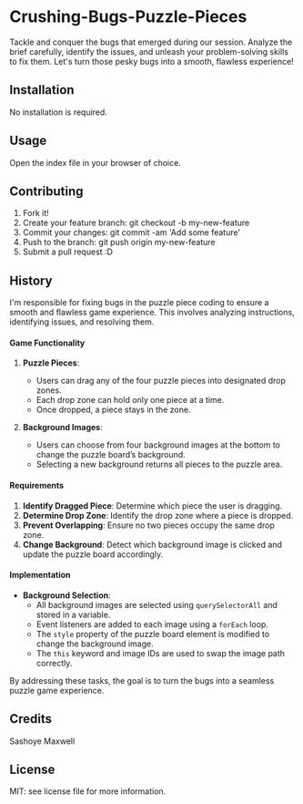 # Crushing-Bugs-Puzzle-Pieces
Tackle and conquer the bugs that emerged during our session. Analyze the brief carefully, identify the issues, and unleash your problem-solving skills to fix them. Let's turn those pesky bugs into a smooth, flawless experience!

## Installation

No installation is required.

## Usage

Open the index file in your browser of choice.

## Contributing

1. Fork it!
2. Create your feature branch: git checkout -b my-new-feature
3. Commit your changes: git commit -am 'Add some feature'
4. Push to the branch: git push origin my-new-feature
5. Submit a pull request :D

## History

I'm responsible for fixing bugs in the puzzle piece coding to ensure a smooth and flawless game experience. This involves analyzing instructions, identifying issues, and resolving them.

#### Game Functionality
1. **Puzzle Pieces**: 
    - Users can drag any of the four puzzle pieces into designated drop zones.
    - Each drop zone can hold only one piece at a time.
    - Once dropped, a piece stays in the zone.

2. **Background Images**:
    - Users can choose from four background images at the bottom to change the puzzle board’s background.
    - Selecting a new background returns all pieces to the puzzle area.

#### Requirements
1. **Identify Dragged Piece**: Determine which piece the user is dragging.
2. **Determine Drop Zone**: Identify the drop zone where a piece is dropped.
3. **Prevent Overlapping**: Ensure no two pieces occupy the same drop zone.
4. **Change Background**: Detect which background image is clicked and update the puzzle board accordingly.

#### Implementation
- **Background Selection**:
  - All background images are selected using `querySelectorAll` and stored in a variable.
  - Event listeners are added to each image using a `forEach` loop.
  - The `style` property of the puzzle board element is modified to change the background image.
  - The `this` keyword and image IDs are used to swap the image path correctly.

By addressing these tasks, the goal is to turn the bugs into a seamless puzzle game experience.

## Credits

Sashoye Maxwell

## License

MIT: see license file for more information.

